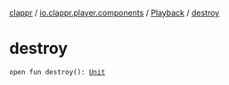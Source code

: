 [clappr](../../index.md) / [io.clappr.player.components](../index.md) / [Playback](index.md) / [destroy](./destroy.md)

# destroy

`open fun destroy(): `[`Unit`](https://kotlinlang.org/api/latest/jvm/stdlib/kotlin/-unit/index.html)